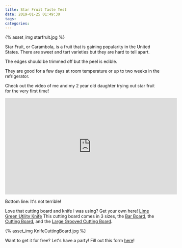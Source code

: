 ```yaml
---
title: Star Fruit Taste Test
date: 2019-01-25 01:49:30
tags:
categories:
---
```


{% asset_img starfruit.jpg %}

Star Fruit, or Carambola, is a fruit that is gaining popularity in the United States. There are sweet and tart varieties but they are hard to tell apart. 

The edges should be trimmed off but the peel is edible.

They are good for a few days at room temperature or up to two weeks in the refrigerator.

Check out the video of me and my 2 year old daughter trying out star fruit for the very first time!

<iframe width="560" height="315" src="https://www.youtube.com/embed/8dp2CDvwGaw" frameborder="0" allow="accelerometer; autoplay; encrypted-media; gyroscope; picture-in-picture" allowfullscreen></iframe>

Bottom line: It's not terrible!

Love that cutting board and knife I was using? Get your own here!
[Lime Green Utility Knife](https://www.pamperedchef.com/pws/sarahconrad/shop/Cutlery/Knives/Coated+Utility+Knife/1508)
This cutting board comes in 3 sizes, the [Bar Board](https://www.pamperedchef.com/pws/sarahconrad/shop/Cooking+Tools/Prep+Tools/Bar+Board/1001), the [Cutting Board](https://www.pamperedchef.com/pws/sarahconrad/shop/Cooking+Tools/Prep+Tools/Cutting+Board/1012), and the [Large Grooved Cutting Board](https://www.pamperedchef.com/pws/sarahconrad/shop/Cutlery/Cutting+Boards/Large+Grooved+Cutting+Board/1023).

{% asset_img KnifeCuttingBoard.jpg %}

Want to get it for free? Let's have a party! Fill out this form [here](https://goo.gl/forms/GkAM0qR5LGcH6r2j1)!